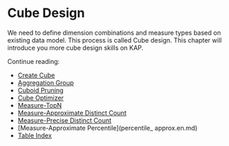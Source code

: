 # Cube Design

We need to define dimension combinations and measure types based on existing data model. This process is called Cube design. This chapter will introduce you more cube design skills on KAP. 

Continue reading:

- [Create Cube](create_cube.en.md)
- [Aggregation Group](aggregation_group.en.md)
- [Cuboid Pruning](cuboid_pruning.en.md)
- [Cube Optimizer](cube_suggestion.en.md)
- [Measure-TopN](topN.en.md)
- [Measure-Approximate Distinct Count](count_distinct.en.md)
- [Measure-Precise Distinct Count](count_distinct_precise.en.md)
- [Measure-Approximate Percentile](percentile_ approx.en.md)
- [Table Index](table_index.en.md)



